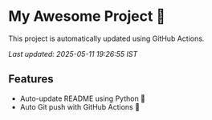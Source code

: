 # My Awesome Project 🚀

This project is automatically updated using GitHub Actions.

_Last updated: 2025-05-11 19:26:55 IST_

## Features
- Auto-update README using Python 🐍
- Auto Git push with GitHub Actions 🤖
